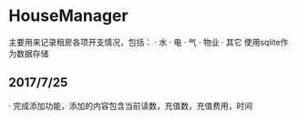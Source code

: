 # HouseManager
主要用来记录租房各项开支情况，包括：
· 水
· 电
· 气
· 物业
· 其它
使用sqlite作为数据存储
## 2017/7/25
· 完成添加功能，添加的内容包含当前读数，充值数，充值费用，时间
